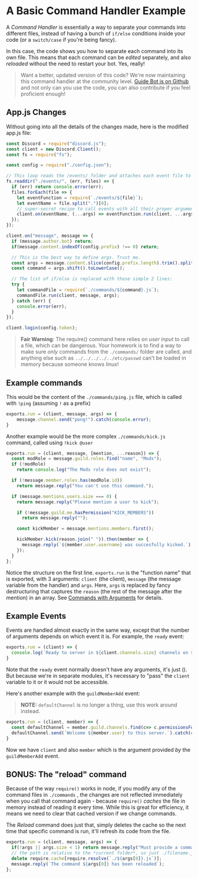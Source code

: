 # A Basic Command Handler Example

A _Command Handler_ is essentially a way to separate your commands into different files, instead of having a bunch of `if/else` conditions inside your code \(or a `switch/case` if you're being fancy\).

In this case, the code shows you how to separate each command into its own file. This means that each command can be _edited_ separately, and also _reloaded_ without the need to restart your bot. Yes, really!

> Want a better, updated version of this code? We're now maintaining this command handler at the community level. [Guide Bot is on Github](https://github.com/An-Idiots-Guide/guidebot/) and not only can you use the code, you can also contribute if you feel proficient enough!

## App.js Changes

Without going into all the details of the changes made, here is the modified app.js file:

```js
const Discord = require("discord.js");
const client = new Discord.Client();
const fs = require("fs");

const config = require("./config.json");

// This loop reads the /events/ folder and attaches each event file to the appropriate event.
fs.readdir("./events/", (err, files) => {
  if (err) return console.error(err);
  files.forEach(file => {
    let eventFunction = require(`./events/${file}`);
    let eventName = file.split(".")[0];
    // super-secret recipe to call events with all their proper arguments *after* the `client` var.
    client.on(eventName, (...args) => eventFunction.run(client, ...args));
  });
});

client.on("message", message => {
  if (message.author.bot) return;
  if(message.content.indexOf(config.prefix) !== 0) return;

  // This is the best way to define args. Trust me.
  const args = message.content.slice(config.prefix.length).trim().split(/ +/g);
  const command = args.shift().toLowerCase();

  // The list of if/else is replaced with those simple 2 lines:
  try {
    let commandFile = require(`./commands/${command}.js`);
    commandFile.run(client, message, args);
  } catch (err) {
    console.error(err);
  }
});

client.login(config.token);
```

> **Fair Warning**: The require\(\) command here relies on _user input_ to call a file, which can be dangerous. Your homework is to find a way to make sure _only_ commands from the `./commands/` folder are called, and anything else such as `../../../../../etc/passwd` can't be loaded in memory because someone knows linux!

## Example commands

This would be the content of the `./commands/ping.js` file, which is called with `!ping` \(assuming `!` as a prefix\)

```js
exports.run = (client, message, args) => {
    message.channel.send("pong!").catch(console.error);
}
```

Another example would be the more complex `./commands/kick.js` command, called using `!kick @user`

```js
exports.run = (client, message, [mention, ...reason]) => {
  const modRole = message.guild.roles.find("name", "Mods");
  if (!modRole)
    return console.log("The Mods role does not exist");

  if (!message.member.roles.has(modRole.id))
    return message.reply("You can't use this command.");

  if (message.mentions.users.size === 0) {
    return message.reply("Please mention a user to kick");

    if (!message.guild.me.hasPermission("KICK_MEMBERS"))
      return message.reply("");

    const kickMember = message.mentions.members.first();

    kickMember.kick(reason.join(" ")).then(member => {
      message.reply(`${member.user.username} was succesfully kicked.`);
    });
  }
};
```

Notice the structure on the first line. `exports.run` is the "function name" that is exported, with 3 arguments: `client` \(the client\), `message` \(the message variable from the handler\) and `args`. Here, `args` is replaced by fancy destructuring that captures the `reason` (the rest of the message after the mention) in an array. See [Commands with Arguments](/examples/command-with-arguments.md) for details.

## Example Events

Events are handled almost exactly in the same way, except that the number of arguments depends on which event it is. For example, the `ready` event:

```js
exports.run = (client) => {
  console.log(`Ready to server in ${client.channels.size} channels on ${client.guilds.size} servers, for a total of ${client.users.size} users.`);
}
```

Note that the `ready` event normally doesn't have any arguments, it's just \(\). But because we're in separate modules, it's necessary to "pass" the `client` variable to it or it would not be accessible.

Here's another example with the `guildMemberAdd` event:
> **NOTE:** `defaultChannel` is no longer a thing, use this work around instead.

```js
exports.run = (client, member) => {
  const defaultChannel = member.guild.channels.find(c=> c.permissionsFor(guild.me).has("SEND_MESSAGES"));
  defaultChannel.send(`Welcome ${member.user} to this server.`).catch(console.error);
}
```

Now we have `client` and also `member` which is the argument provided _by_ the `guildMemberAdd` event.

## BONUS: The "reload" command

Because of the way `require()` works in node, if you modify any of the command files in `./commands` , the changes are not reflected immediately when you call that command again - because `require()` _caches_ the file in memory instead of reading it every time. While this is great for efficiency, it means we need to clear that cached version if we change commands.

The _Reload_ command does just that, simply deletes the cache so the next time that specific command is run, it'll refresh its code from the file.

```js
exports.run = (client, message, args) => {
  if(!args || args.size < 1) return message.reply("Must provide a command name to reload.");
  // the path is relative to the *current folder*, so just ./filename.js
  delete require.cache[require.resolve(`./${args[0]}.js`)];
  message.reply(`The command ${args[0]} has been reloaded`);
};
```
